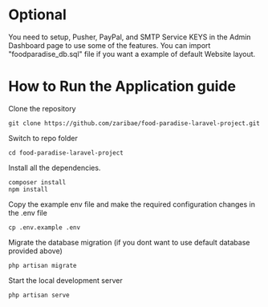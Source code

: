# Optional

You need to setup, Pusher, PayPal, and SMTP Service KEYS in the Admin Dashboard page to use some of the features.
You can import "foodparadise_db.sql" file if you want a example of default Website layout.

# How to Run the Application guide

Clone the repository

    git clone https://github.com/zaribae/food-paradise-laravel-project.git

Switch to repo folder

    cd food-paradise-laravel-project

Install all the dependencies.

    composer install
    npm install

Copy the example env file and make the required configuration changes in the .env file

    cp .env.example .env

Migrate the database migration (if you dont want to use default database provided above)

    php artisan migrate

Start the local development server

    php artisan serve
